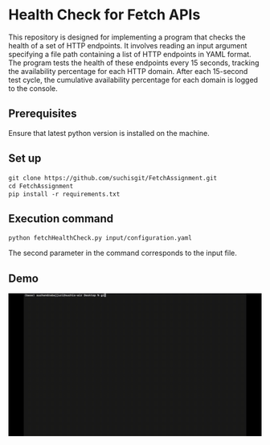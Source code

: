 # Health Check for Fetch APIs

This repository is designed for implementing a program that checks the health of a set of HTTP endpoints. It involves reading an input argument specifying a file path containing a list of HTTP endpoints in YAML format. The program tests the health of these endpoints every 15 seconds, tracking the availability percentage for each HTTP domain. After each 15-second test cycle, the cumulative availability percentage for each domain is logged to the console.

## Prerequisites
Ensure that latest python version is installed on the machine.<br />

## Set up
```
git clone https://github.com/suchisgit/FetchAssignment.git 
cd FetchAssignment 
pip install -r requirements.txt
```

## Execution command
```
python fetchHealthCheck.py input/configuration.yaml
```
The second parameter in the command corresponds to the input file. <br />

## Demo
![](https://github.com/suchisgit/FetchAssignment/blob/main/gif/DemoFetch.gif)
